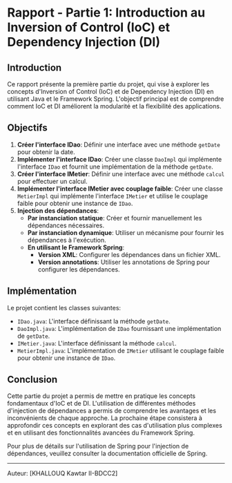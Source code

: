 # Rapport - Partie 1: Introduction au Inversion of Control (IoC) et Dependency Injection (DI)

## Introduction
Ce rapport présente la première partie du projet, qui vise à explorer les concepts d'Inversion of Control (IoC) et de Dependency Injection (DI) en utilisant Java et le Framework Spring. L'objectif principal est de comprendre comment IoC et DI améliorent la modularité et la flexibilité des applications.

## Objectifs
1. **Créer l'interface IDao**: Définir une interface avec une méthode `getDate` pour obtenir la date.
2. **Implémenter l'interface IDao**: Créer une classe `DaoImpl` qui implémente l'interface `IDao` et fournit une implémentation de la méthode `getDate`.
3. **Créer l'interface IMetier**: Définir une interface avec une méthode `calcul` pour effectuer un calcul.
4. **Implémenter l'interface IMetier avec couplage faible**: Créer une classe `MetierImpl` qui implémente l'interface `IMetier` et utilise le couplage faible pour obtenir une instance de `IDao`.
5. **Injection des dépendances**:
   - **Par instanciation statique**: Créer et fournir manuellement les dépendances nécessaires.
   - **Par instanciation dynamique**: Utiliser un mécanisme pour fournir les dépendances à l'exécution.
   - **En utilisant le Framework Spring**:
     - **Version XML**: Configurer les dépendances dans un fichier XML.
     - **Version annotations**: Utiliser les annotations de Spring pour configurer les dépendances.

## Implémentation
Le projet contient les classes suivantes:

- `IDao.java`: L'interface définissant la méthode `getDate`.
- `DaoImpl.java`: L'implémentation de `IDao` fournissant une implémentation de `getDate`.
- `IMetier.java`: L'interface définissant la méthode `calcul`.
- `MetierImpl.java`: L'implémentation de `IMetier` utilisant le couplage faible pour obtenir une instance de `IDao`.


## Conclusion
Cette partie du projet a permis de mettre en pratique les concepts fondamentaux d'IoC et de DI. L'utilisation de différentes méthodes d'injection de dépendances a permis de comprendre les avantages et les inconvénients de chaque approche. La prochaine étape consistera à approfondir ces concepts en explorant des cas d'utilisation plus complexes et en utilisant des fonctionnalités avancées du Framework Spring.

Pour plus de détails sur l'utilisation de Spring pour l'injection de dépendances, veuillez consulter la documentation officielle de Spring.

---
Auteur: [KHALLOUQ Kawtar II-BDCC2]


